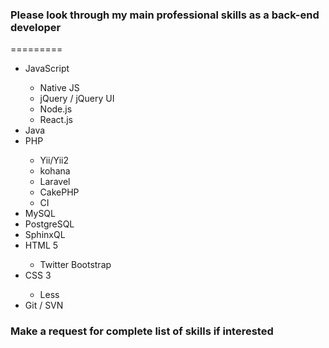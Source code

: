<h3>Please look through my main professional skills as a back-end developer</h3>
=========

<ul>
  <li>JavaScript</li>
    <ul>
      <li>Native JS</li>
      <li>jQuery / jQuery UI</li>
      <li>Node.js</li>
      <li>React.js</li>
    </ul>
  <li>Java</li>
  <li>PHP</li>
    <ul>
      <li>Yii/Yii2</li>
      <li>kohana</li>
      <li>Laravel</li>
      <li>CakePHP</li>
      <li>CI</li>
    </ul>
    <li>MySQL</li>
    <li>PostgreSQL</li>
    <li>SphinxQL</li>
   <li>HTML 5</li>
    <ul>
      <li>Twitter Bootstrap</li>
    </ul>
  <li>CSS 3</li>
  <ul>
      <li>Less</li>
    </ul>
  <li>Git / SVN</li>
</ul>

<h3>Make a request for complete list of skills if interested</h3>
